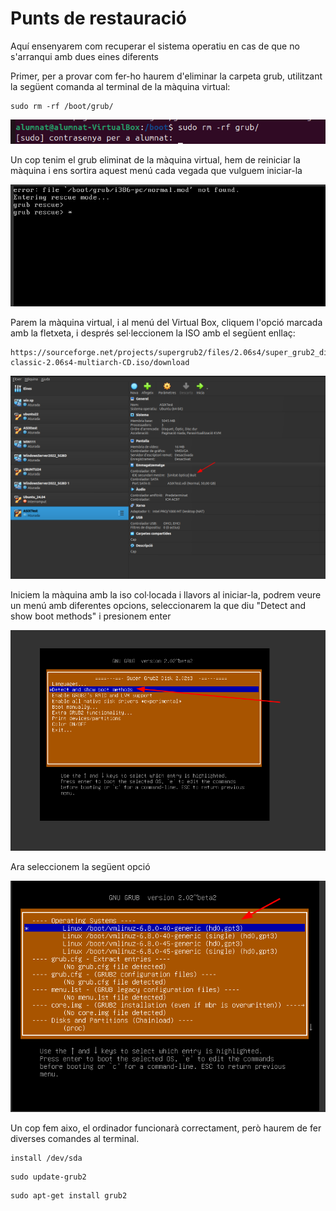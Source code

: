 # Punts de restauració

Aquí ensenyarem com recuperar el sistema operatiu en cas de que no s'arranqui amb dues eines diferents

Primer, per a provar com fer-ho haurem d'eliminar la carpeta grub, utilitzant la següent comanda al terminal de la màquina virtual:


```
sudo rm -rf /boot/grub/
```

![alt text](custom/RemoveGrub.png)

Un cop tenim el grub eliminat de la màquina virtual, hem de reiniciar la màquina i ens sortira aquest menú cada vegada que vulguem iniciar-la

![alt text](custom/GrubBorrat.png)

Parem la màquina virtual, i al menú del Virtual Box, cliquem l'opció marcada amb la fletxeta, i després sel·leccionem la ISO amb el següent enllaç: 
```
https://sourceforge.net/projects/supergrub2/files/2.06s4/super_grub2_disk_2.06s4/supergrub2-classic-2.06s4-multiarch-CD.iso/download
```

![alt text](custom/Grub.png)

Iniciem la màquina amb la iso col·locada i llavors al iniciar-la, podrem veure un menú amb diferentes opcions, seleccionarem la que diu "Detect and show boot methods" i presionem enter

![alt text](custom/Detect.png)

Ara seleccionem la següent opció

![alt text](custom/grub1.png)

Un cop fem aixo, el ordinador funcionarà correctament, però haurem de fer diverses comandes al terminal.

```
install /dev/sda
```
```
sudo update-grub2
```

```
sudo apt-get install grub2
```